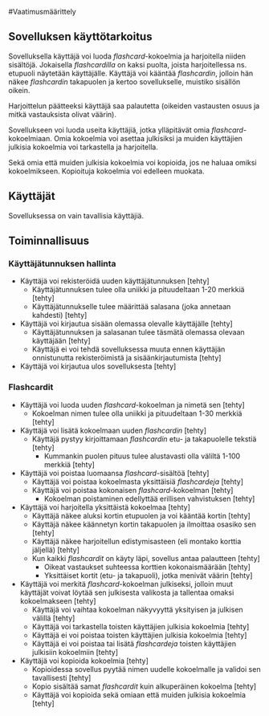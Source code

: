 #Vaatimusmäärittely

## Sovelluksen käyttötarkoitus

Sovelluksella käyttäjä voi luoda *flashcard*-kokoelmia ja harjoitella niiden sisältöjä.
Jokaisella *flashcardilla* on kaksi puolta, joista harjoitellessa ns. etupuoli näytetään käyttäjälle.
Käyttäjä voi kääntää *flashcardin*, jolloin hän näkee *flashcardin* takapuolen ja kertoo sovellukselle, muistiko sisällön oikein.

Harjoittelun päätteeksi käyttäjä saa palautetta (oikeiden vastausten osuus ja mitkä vastauksista olivat väärin).

Sovellukseen voi luoda useita käyttäjiä, jotka ylläpitävät omia *flashcard*-kokoelmiaan. Omia kokoelmia voi asettaa julkisiksi ja muiden käyttäjien julkisia kokoelmia voi tarkastella ja harjoitella.

Sekä omia että muiden julkisia kokoelmia voi kopioida, jos ne haluaa omiksi kokoelmikseen. Kopioituja kokoelmia voi edelleen muokata.

## Käyttäjät

Sovelluksessa on vain tavallisia käyttäjiä.

## Toiminnallisuus

### Käyttäjätunnuksen hallinta

- Käyttäjä voi rekisteröidä uuden käyttäjätunnuksen [tehty]
  - Käyttäjätunnuksen tulee olla uniikki ja pituudeltaan 1-20 merkkiä [tehty]
  - Käyttäjätunnukselle tulee määrittää salasana (joka annetaan kahdesti) [tehty]
- Käyttäjä voi kirjautua sisään olemassa olevalle käyttäjälle [tehty]
  - Käyttäjätunnuksen ja salasanan tulee täsmätä olemassa olevaan käyttäjään [tehty]
  - Käyttäjä ei voi tehdä sovelluksessa muuta ennen käyttäjän onnistunutta rekisteröimistä ja sisäänkirjautumista [tehty]
- Käyttäjä voi kirjautua ulos sovelluksesta [tehty]

### Flashcardit

- Käyttäjä voi luoda uuden *flashcard*-kokoelman ja nimetä sen [tehty]
  - Kokoelman nimen tulee olla uniikki ja pituudeltaan 1-30 merkkiä [tehty]
- Käyttäjä voi lisätä kokoelmaan uuden *flashcardin* [tehty]
   - Käyttäjä pystyy kirjoittamaan *flashcardin* etu- ja takapuolelle tekstiä [tehty]
     - Kummankin puolen pituus tulee alustavasti olla väliltä 1-100 merkkiä [tehty]
- Käyttäjä voi poistaa luomaansa *flashcard*-sisältöä [tehty]
  - Käyttäjä voi poistaa kokoelmasta yksittäisiä *flashcardeja* [tehty]
  - Käyttäjä voi poistaa kokonaisen *flashcard*-kokoelman [tehty]
    - Kokoelman poistaminen edellyttää erillisen vahvistuksen [tehty]
- Käyttäjä voi harjoitella yksittäistä kokoelmaa [tehty]
  - Käyttäjä näkee aluksi kortin etupuolen ja voi kääntää kortin [tehty]
  - Käyttäjä näkee käännetyn kortin takapuolen ja ilmoittaa osasiko sen [tehty]
  - Käyttäjä näkee harjoitellun edistymisasteen (eli montako korttia jäljellä) [tehty]
  - Kun kaikki *flashcardit* on käyty läpi, sovellus antaa palautteen [tehty]
    - Oikeat vastaukset suhteessa korttien kokonaismäärään [tehty]
    - Yksittäiset kortit (etu- ja takapuoli), jotka menivät väärin [tehty]
- Käyttäjä voi merkitä *flashcard*-kokoelman julkiseksi, jolloin muut käyttäjät voivat löytää sen julkisesta valikosta ja tallentaa omaksi kokoelmakseen [tehty]
  - Käyttäjä voi vaihtaa kokoelman näkyvyyttä yksityisen ja julkisen välillä [tehty]
  - Käyttäjä voi tarkastella toisten käyttäjien julkisia kokoelmia [tehty]
  - Käyttäjä ei voi poistaa toisten käyttäjien julkisia kokoelmia [tehty]
  - Käyttäjä ei voi poistaa tai lisätä *flashcardeja* toisten käyttäjien julkisiin kokoelmiin [tehty]
- Käyttäjä voi kopioida kokoelmia [tehty]
  - Kopioidessa sovellus pyytää nimen uudelle kokoelmalle ja validoi sen tavallisesti [tehty]
  - Kopio sisältää samat *flashcardit* kuin alkuperäinen kokoelma [tehty]
  - Käyttäjä voi kopioida sekä omiaan että muiden julkisia kokoelmia [tehty]

